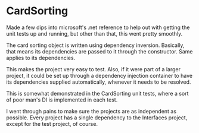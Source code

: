 # CardSorting
Made a few dips into microsoft's .net reference to help out with getting the unit tests up and running, but other than that, this went pretty smoothly.

The card sorting object is written using dependency inversion. Basically, that means its dependencies are passed to it through the constructor. Same applies to its dependencies.

This makes the project very easy to test. Also, if it were part of a larger project, it could be set up through a dependency injection container to have its dependencies supplied automatically, whenever it needs to be resolved.

This is somewhat demonstrated in the CardSorting unit tests, where a sort of poor man's DI is implemented in each test.

I went through pains to make sure the projects are as independent as possible. Every project has a single dependency to the Interfaces project, except for the test project, of course.
